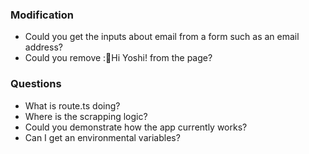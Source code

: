 ### Modification

- Could you get the inputs about email from a form such as an email address?
- Could you remove :👋Hi Yoshi! from the page?

### Questions

- What is route.ts doing?
- Where is the scrapping logic?
- Could you demonstrate how the app currently works?
- Can I get an environmental variables?

